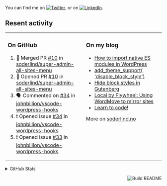 

<!-- Actual text -->
You can find me on [![Twitter][1.2]][1], or on [![LinkedIn][2.2]][2].

<!-- Icons -->

[1.2]: http://i.imgur.com/wWzX9uB.png (twitter icon without padding)
[2.2]: https://raw.githubusercontent.com/MartinHeinz/MartinHeinz/master/linkedin-3-16.png (LinkedIn icon without padding)

<!-- Links to your social media accounts -->

[1]: https://twitter.com/soderlind
[2]: https://www.linkedin.com/in/soderlind/

## Resent activity

<table width="100%" border="0"><tr><td valign="top" width="49%">

### On GitHub

<!--START_SECTION:activity-->
1. 🎉 Merged PR [#10](https://github.com/soderlind/super-admin-all-sites-menu/pull/10) in [soderlind/super-admin-all-sites-menu](https://github.com/soderlind/super-admin-all-sites-menu)
2. 💪 Opened PR [#10](https://github.com/soderlind/super-admin-all-sites-menu/pull/10) in [soderlind/super-admin-all-sites-menu](https://github.com/soderlind/super-admin-all-sites-menu)
3. 🗣 Commented on [#34](https://github.com/johnbillion/vscode-wordpress-hooks/issues/34) in [johnbillion/vscode-wordpress-hooks](https://github.com/johnbillion/vscode-wordpress-hooks)
4. ❗️ Opened issue [#34](https://github.com/johnbillion/vscode-wordpress-hooks/issues/34) in [johnbillion/vscode-wordpress-hooks](https://github.com/johnbillion/vscode-wordpress-hooks)
5. ❗️ Opened issue [#33](https://github.com/johnbillion/vscode-wordpress-hooks/issues/33) in [johnbillion/vscode-wordpress-hooks](https://github.com/johnbillion/vscode-wordpress-hooks)
<!--END_SECTION:activity-->

</td><td valign="top" width="49%">

### On my blog

<!-- BLOG:START -->
- [How to import native ES modules in WordPress](https://soderlind.no/how-to-import-native-es-modules-in-wordpress/)
- [add_theme_support&lpar; &#39;disable_block_style&#39;&rpar;](https://soderlind.no/add-theme-support-disable-block-style/)
- [Hide block styles in Gutenberg](https://soderlind.no/hide-block-styles-in-gutenberg/)
- [Local by Flywheel: Using WordMove to mirror sites](https://soderlind.no/local-by-flywheel-using-wordmove-to-mirror-sites/)
- [Learn to code!](https://soderlind.no/learn-to-code/)
<!-- BLOG:END -->

More on [soderlind.no](https://soderlind.no/)
</td></tr></table>

<details>
  <summary>GitHub Stats</summary>

  <img align="left" alt="Soderlind's GitHub Stats" src="https://github-readme-stats-d1emiyjuh.vercel.app/api?username=soderlind&show_icons=true&hide_border=true&count_private=true" />
  <img align="left" alt="Soderlind's Languages Stats" src="https://github-readme-stats-d1emiyjuh.vercel.app/api/top-langs/?username=soderlind" />

</details>

<a href="https://github.com/soderlind/soderlind/actions"><img src="https://github.com/soderlind/soderlind/workflows/Build%20README/badge.svg" align="right" alt="Build README"></a>

